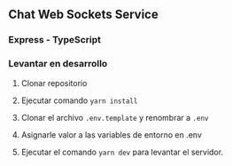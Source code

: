 

## Chat Web Sockets Service

### Express - TypeScript

### Levantar en desarrollo

1. Clonar repositorio

2. Ejecutar comando ```yarn install```

3. Clonar el archivo ```.env.template``` y renombrar a ```.env```

4. Asignarle valor a las variables de entorno en .env

6. Ejecutar el comando ```yarn dev``` para levantar el servidor.